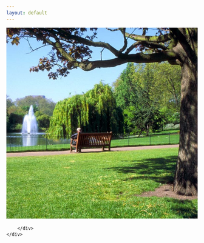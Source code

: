 ```yaml
---
layout: default
---
```


<div class="page-container col-xs-12">
    <div class="image-container col-xs-12">
        <picture>
            <img src="images/park-08.jpg" alt="muinkpark">
        </picture>
    </div>
    <div class="info-container col-xs-12">
        <div class="text-container" id="moreInfoContainer">
           
          
            
        </div>
    </div>
</div>
<script src="js/more-info.js"></script>

